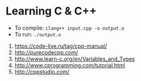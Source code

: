 # Learning C & C++

- To compile: `clang++ input.cpp -o output.o`
- To run: `./output.o`

1. https://code-live.ru/tag/cpp-manual/
2. http://purecodecpp.com/
3. http://www.learn-c.org/en/Variables_and_Types
4. http://www.cprogramming.com/tutorial.html
5. http://cppstudio.com/ 
